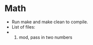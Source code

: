# Math
   * Run make and make clean to compile.
   * List of files:
   * 1. mod, pass in two numbers